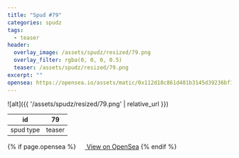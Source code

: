 ```yaml
---
title: "Spud #79"
categories: spudz
tags:
  - teaser
header:
  overlay_image: /assets/spudz/resized/79.png
  overlay_filter: rgba(0, 0, 0, 0.5)
  teaser: /assets/spudz/resized/79.png
excerpt: ""
opensea: https://opensea.io/assets/matic/0x112d18c861d401b3145d39236bf149f01e18beed/79
---
```

![alt]({{ '/assets/spudz/resized/79.png' | relative_url }})

| id | 79 |
|-|-|
| spud type | teaser |

{% if page.opensea %}
<a href="{{page.opensea}}" class="btn btn--info" onclick="window.open(this.href, '_blank'); return false;"><img src="/assets/images/opensea.svg" width="16px"><span>  View on OpenSea</span></a>
{% endif %}
